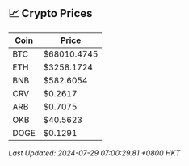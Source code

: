 ## 📈 Crypto Prices

| Coin | Price |
| ---- | ----- |
| BTC | $68010.4745 |
| ETH | $3258.1724 |
| BNB | $582.6054 |
| CRV | $0.2617 |
| ARB | $0.7075 |
| OKB | $40.5623 |
| DOGE | $0.1291 |

_Last Updated: 2024-07-29 07:00:29.81 +0800 HKT_